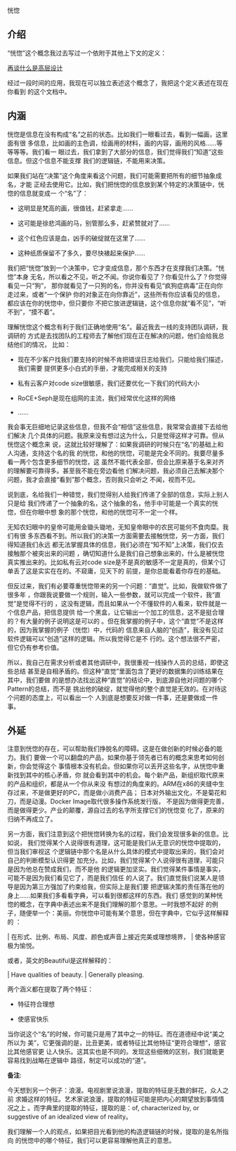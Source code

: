     
恍惚

## 介绍

“恍惚”这个概念我过去写过一个依附于其他上下文的定义：

  [再谈什么是高层设计](../软件构架设计/再谈什么是高层设计.md)

经过一段时间的应用，我现在可以独立表述这个概念了，我把这个定义表述在现在你看到
的这个文档中。

## 内涵

恍惚是信息在没有构成“名”之前的状态。比如我们一眼看过去，看到一幅画，这里面有很
多信息，比如画的主色调，绘画用的材料，画的内容，画用的风格……等等等等。我们看一
眼过去，我们拿到了大部分的信息，我们觉得我们“知道”这些信息。但这个信息不能支撑
我们的逻辑链，不能用来决策。

如果我们站在“决策”这个角度来看这个问题，我们可能需要把所有的细节抽象成名，才能
正经去使用它。比如，我们把恍惚的信息放到某个特定的决策链中，恍惚的信息就变成一
个“名”了：

* 这明显是梵高的画，很值钱，赶紧拿走……

* 这可能是徐悲鸿画的马，别管那么多，赶紧赞就对了……

* 这个红色应该是血，凶手的破绽就在这里了……

* 这种纸质保留不了多久，要尽快裱起来保护……

我们把“恍惚”放到一个决策中，它才变成信息，那个东西才在支撑我们决策。“恍惚”本身
无名，所以看之不见，听之不闻。你说你看见了？你看见什么了？你觉得看见一只“狗”，
那你就看见了一只狗的名，你并没有看见“疯狗症病毒”正在向你走过来，或者“一个保护
你的对象正在向你靠近”，这些所有你应该看见的信息，都应该在你的恍惚中，但只要你
不把它放进逻辑链，这个信息你就“看不见”，“听不到”，“摸不着”。

理解恍惚这个概念有利于我们正确地使用“名”。最近我去一线的支持团队调研，我调研的
方式是去找团队的工程师去了解他们现在正在解决的问题，他们会给我总结他们的情况，
比如：

* 现在不少客户找我们要支持的时候不肯把错误日志给我们，只能给我们描述，我们需要
  提供更多小白式的手册，才能完成相关的支持

* 私有云客户对code size很敏感，我们还要优化一下我们的代码大小

* RoCE+Seph是现在组网的主流，我们经常优化这样的网络

* ……

我会事无巨细地记录这些信息，但我不会“相信”这些信息，我常常会直接下去给他们解决
几个具体的问题。我原来没有想过这为什么，只是觉得这样才可靠。但从恍惚这个概念来
说，这就比较好理解了：如果我调研的时候只在“名”的基础上和人沟通，支持这个名的我
的恍惚，和他的恍惚，可能是完全不同的。我要尽量多看一两个包含更多细节的恍惚，这
虽然不能代表全部，但会比原来基于名来对齐的理解要可靠得多。甚至我不能在旁边看他
们解决问题，我必须自己去解决那个问题，我才会直接“看到”那个概念，否则我只会听之
不闻，视而不见。

说到底，名给我们一种错觉，我们觉得别人给我们传递了全部的信息，实际上别人只是给
我们传递了一个抽象的名，这个抽象的名，他手中可能是一个真实的恍惚，但在你眼中想
象的那个恍惚，和他的恍惚可不一定一个样。

无知农妇眼中的皇帝可能用金锄头锄地，无知皇帝眼中的农民可能何不食肉糜。我们有很
多东西看不到。所以我们的决策一方面需要去接触恍惚，另一方面，我们得知道我们永远
都无法掌握具体的信息，我们必须在“知不知”上决策，我们仅去接触那个被突出来的问题
，确切知道什么是我们自己想象出来的，什么是被恍惚真实推出来的。比如私有云对code
size是不是真的敏感不一定是真的，但某个订单丢了这是实实在在的。不窥庸，见天下的
前提，是你总能看着你存在的基础。

但反过来，我们有必要尊重恍惚带来的另一个问题：“直觉”。比如，我做软件做了很多年
，你跟我说要做一个规则，输入一些参数，就可以完成一个软件，我“直觉”是觉得不行的
，这没有逻辑，而且如果从一个不懂软件的人看来，软件就是一个信息产品，把信息提供
给一个黑盒，让它输出一个加工的信息，这不是挺合理的？有大量的例子说明这是可以的
。但在我掌握的例子中，这个“直觉”不是这样的，因为我掌握的例子（恍惚）中，代码的
信息来自人脑的“创造”，我没有见过软件逻辑可以“创造”这样的逻辑。所以我觉得它是不
行的。这个想法很不严密，但它仍有参考价值。

所以，我自己在需求分析或者其他调研中，我很重视一线操作人员的总结，即使这些总结
甚至是自相矛盾的。但这种“直觉”里面包含了更好的数据集的训练结果在其中，我们要做
的是想办法找出这种“直觉”的结论中，到底源自他对问题的哪个Pattern的总结，而不是
挑出他的破绽，就觉得他的整个直觉是无效的。在对待这个问题的态度上，可以看出一个
人到底是想要反对做一件事，还是要做成一件事。

## 外延
注意到恍惚的存在，可以帮助我们挣脱名的障碍。这是在做创新的时候必备的能力。我们
要做一个可以翻盘的产品，如果你基于领先者已有的概念来思考如何创新，你会觉得这个
事情根本没有机会。但如果你可以丢开这些名字，从恍惚中重新找到其中的核心矛盾，你
就会看到其中的机会。每个新产品，新组织取代原来的产品和组织，都是从一个你从来没
有想过的角度来的。ARM在x86的夹缝中生存过来，不是做更好的PC，而是做小消费产品；
日本对外输出文化，不是菊花和刀，而是动漫。Docker Image取代很多操作系统发行版，
不是因为做得更完善，而是做得更少。产业的颠覆，源自过去的名字所支撑它们的恍惚变
化了，原来的归纳不再成立了。

另一方面，我们注意到这个把恍惚转换为名的过程，我们会发现很多新的信息。比如说，
我们觉得某个人说得很有道理，这可能是我们从无意识的恍惚中提取的，但当我们审视这
个逻辑链中那个名是从什么具体的模式中提取出来的，我们会对自己的判断模型认识得更
加充分。比如，我们觉得某个人说得很有道理，可能只是因为他总在赞成我们，而不是他
的逻辑更加坚实。我们觉得某件事情是事实，可能不是因为我们看见它了，而是我们信任
的人说了。我们直觉我们说某人是领导是因为第三方强加了约束给我，但实际上是我们要
把逻辑决策的责任落在他的身上……如果我们多看看字典，可以看到很都这样的东西。我们
感觉到的某种恍惚的概念，在字典中表述出来不是我们理解的那个意思。一时我想不起好
的例子，随便举一个：美丽。你恍惚中可能有某个意思，但在字典中，它似乎这样解释的
：

  | 在形式、比例、布局、风度、颜色或声音上接近完美或理想境界，
  | 使各种感官极为愉悦。

或者，英文的Beautiful是这样解释的：

  | Have qualities of beauty.
  | Generally pleasing.

两个涵义都在提取了两个特征：

* 特征符合理想

* 使感官快乐

当你说这个“名”的时候，你可能只是用了其中之一的特征。而在道德经中说“美之所以为
美”，它更强调的是，比丑更美，或者特征比其他特征“更符合理想”，感官比其他感官更
让人快乐。这其实也是不同的。发现这些细微的区别，我们就能更容易找到战略在逻辑中
路径，制定可以成功的“道”。

**备注**:

  今天想到另一个例子：浪漫。电视剧里说浪漫，提取的特征是无数的鲜花，众人之前
  求婚这样的特征。艺术家说浪漫，提取的特征可能是把内心的期望放到事情情况之上
  。而字典里的提取的特征，提取的是：of, characterized by, or suggestive of an
  idealized view of reality。

  我们理解一个人的观点，如果把目光看到他的构造逻辑链的时候，提取的是名所指向
  的恍惚中的哪个特征，我们可以更容易理解他真正的意思。

